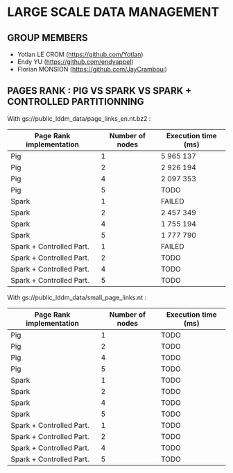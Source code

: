 # LARGE SCALE DATA MANAGEMENT

## GROUP MEMBERS

- Yotlan LE CROM (<https://github.com/Yotlan>)
- Endy YU (<https://github.com/endyappel>)
- Florian MONSION (<https://github.com/JayCramboui>)

## PAGES RANK : PIG VS SPARK VS SPARK + CONTROLLED PARTITIONNING

With gs://public_lddm_data/page_links_en.nt.bz2 :

| Page Rank implementation  | Number of nodes  | Execution time (ms)  |
|---------------------------|------------------|----------------------|
| Pig                       | 1                | 5 965 137            |
| Pig                       | 2                | 2 926 194            |
| Pig                       | 4                | 2 097 353            |
| Pig                       | 5                | TODO                 |
| Spark                     | 1                | FAILED               |
| Spark                     | 2                | 2 457 349            |
| Spark                     | 4                | 1 755 194            |
| Spark                     | 5                | 1 777 790            |
| Spark + Controlled Part.  | 1                | FAILED               |
| Spark + Controlled Part.  | 2                | TODO                 |
| Spark + Controlled Part.  | 4                | TODO                 |
| Spark + Controlled Part.  | 5                | TODO                 |

With gs://public_lddm_data/small_page_links.nt :

| Page Rank implementation  | Number of nodes  | Execution time (ms)  |
|---------------------------|------------------|----------------------|
| Pig                       | 1                | TODO                 |
| Pig                       | 2                | TODO                 |
| Pig                       | 4                | TODO                 |
| Pig                       | 5                | TODO                 |
| Spark                     | 1                | TODO                 |
| Spark                     | 2                | TODO                 |
| Spark                     | 4                | TODO                 |
| Spark                     | 5                | TODO                 |
| Spark + Controlled Part.  | 1                | TODO                 |
| Spark + Controlled Part.  | 2                | TODO                 |
| Spark + Controlled Part.  | 4                | TODO                 |
| Spark + Controlled Part.  | 5                | TODO                 |